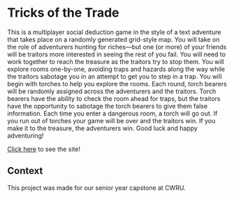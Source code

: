 # Tricks of the Trade
This is a multiplayer social deduction game in the style of a text adventure that takes place on a randomly generated grid-style map. You will take on the role of adventurers hunting for riches—but one (or more) of your friends will be traitors more interested in seeing the rest of you fail. You will need to work together to reach the treasure as the traitors try to stop them. You will explore rooms one-by-one, avoiding traps and hazards along the way while the traitors sabotage you in an attempt to get you to step in a trap. You will begin with torches to help you explore the rooms. Each round, torch bearers will be randomly assigned across the adventurers and the traitors. Torch bearers have the ability to check the room ahead for traps, but the traitors have the opportunity to sabotage the torch bearers to give them false information. Each time you enter a dangerous room, a torch will go out. If you run out of torches your game will be over and the traitors win. If you make it to the treasure, the adventurers win. Good luck and happy adventuring!

[Click here](https://tricks-of-the-trade.herokuapp.com/) to see the site!

## Context
This project was made for our senior year capstone at CWRU.
